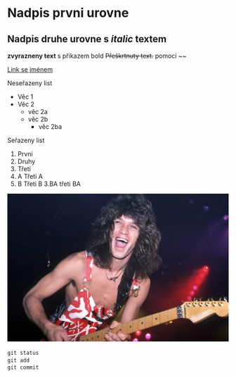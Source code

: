 # Nadpis prvni urovne

## Nadpis druhe urovne s *italic* textem

__zvyrazneny text__ s přikazem bold
~~Přeškrtnuty text.~~ pomocí ~~

[Link se jménem](https://www.youtube.com/watch?v=QLd7lYUoaFc&list=RDQLd7lYUoaFc&index=1 "Remix na YouTube")

Neseřazeny list
* Věc 1
* Věc 2
  * věc 2a
  * věc 2b
    * věc 2ba
    
 Seřazeny list
 1. Prvni
 2. Druhy
 3. Třetí
   3. A Třeti A
   3. B Třeti B
     3.BA třeti BA
 
![Eddie](/eddie.jpg "Eddie")


```vhdl
git status
git add
git commit
```
